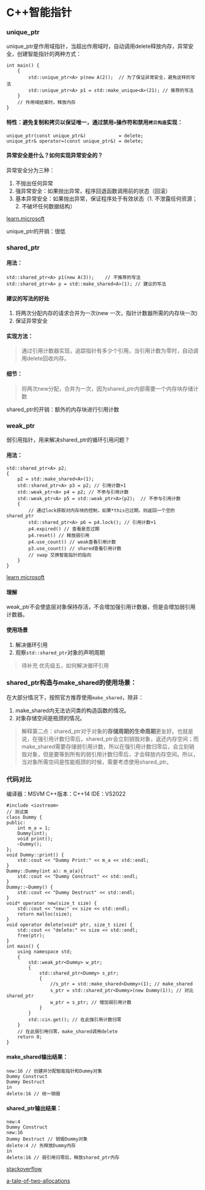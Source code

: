 # C++智能指针

### unique_ptr 

unique_ptr是作用域指针，当超出作用域时，自动调用delete释放内存，异常安全，创建智能指针的两种方式：
```
int main() {
    {    
        std::unique_ptr<A> p(new A(2));  // 为了保证异常安全，避免这样的写法
        std::unique_ptr<A> p1 = std::make_unique<A>(21); // 推荐的写法
    }
    // 作用域结束时，释放内存
}
```

#### 特性：避免复制和拷贝以保证唯一，通过禁用``=``操作符和禁用``拷贝构造``实现：
```
unique_ptr(const unique_ptr&)            = delete;
unique_ptr& operator=(const unique_ptr&) = delete;
```

#### 异常安全是什么？如何实现异常安全的？

异常安全分为三种：
1. 不抛出任何异常
2. 强异常安全：如果抛出异常，程序回退函数调用前的状态（回滚）
3. 基本异常安全：如果抛出异常，保证程序处于有效状态（1. 不泄露任何资源；2. 不破坏任何数据结构）


[learn.microsoft](https://learn.microsoft.com/en-us/cpp/cpp/how-to-design-for-exception-safety?view=msvc-170)

unique_ptr的开销：很低

### shared_ptr 

#### 用法：
```
std::shared_ptr<A> p1(new A(3));    // 不推荐的写法
std::shared_ptr<A> p = std::make_shared<A>(1); // 建议的写法

```

#### 建议的写法的好处
1. 将两次分配内存的请求合并为一次(new 一次，指针计数器所需的内存块一次)
2. 保证异常安全

#### 实现方法：
> 通过引用计数器实现，追踪指针有多少个引用，当引用计数为零时，自动调用delete回收内存。

#### 细节：
> 将两次new分配，合并为一次，因为shared_ptr内部需要一个内存块存储计数

shared_ptr的开销：额外的内存块进行引用计数

### weak_ptr

弱引用指针，用来解决shared_ptr的循环引用问题？


#### 用法：
```
std::shared_ptr<A> p2;
{
	p2 = std::make_shared<A>(1);
	std::shared_ptr<A> p3 = p2; // 引用计数+1
	std::weak_ptr<A> p4 = p2; // 不参与引用计数
    std::weak_ptr<A> p5 = std::weak_ptr<A>(p2);  // 不参与引用计数
    {
        // 通过lock获取对内存块的控制，如果*this已过期，则返回一个空的shared_ptr
        std::shared_ptr<A> p6 = p4.lock(); // 引用计数+1
        p4.expired() // 查看是否过期
        p4.reset() // 释放弱引用
        p4.use_count() // weak查看引用计数
        p3.use_count() // shared查看引用计数
        // swap 交换智能指针的指向
    }
}
```

[learn microsoft](https://learn.microsoft.com/zh-cn/cpp/standard-library/weak-ptr-class?view=msvc-170#lock)

#### 理解

weak_ptr不会使底层对象保持存活，不会增加强引用计数器，但是会增加弱引用计数器。

#### 使用场景
1. 解决循环引用
2. 观察``std::shared_ptr``对象的声明周期

> 待补充 优先级五，如何解决循环引用


### shared_ptr构造与make_shared的使用场景：

在大部分情况下，按照官方推荐使用``make_shared``，除非：
1. make_shared内无法访问类的构造函数的情况。
2. 对象存储空间是瓶颈的情况。

> 解释第二点：shared_ptr对于对象的**存储周期的生命周期**更友好。也就是说，在强引用计数归零后，shared_ptr会立刻销毁对象，返还内存空间；而make_shared需要存储弱引用计数，所以在强引用计数归零后，会立刻销毁对象，但是要等到所有的弱引用计数归零后，才会释放内存空间。所以，当对象所需空间是性能瓶颈的时候，需要考虑使用shared_ptr。

### 代码对比
编译器：MSVM
C++版本：C++14
IDE：VS2022
```
#include <iostream>
// 测试类
class Dummy {
public:
	int m_a = 1;
	Dummy(int);
	void print();
	~Dummy();
};
void Dummy::print() {
	std::cout << "Dummy Print:" << m_a << std::endl;
}
Dummy::Dummy(int a): m_a(a){
	std::cout << "Dummy Construct" << std::endl;
}
Dummy::~Dummy() {
	std::cout << "Dummy Destruct" << std::endl;
}
void* operator new(size_t size) {
	std::cout << "new:" << size << std::endl;
	return malloc(size);
}
void operator delete(void* ptr, size_t size) {
	std::cout << "delete:" << size << std::endl;
	free(ptr);
}
int main() {
	using namespace std; 
    {
        std::weak_ptr<Dummy> w_ptr;
        {
            std::shared_ptr<Dummy> s_ptr;
            {
                //s_ptr = std::make_shared<Dummy>(1); // make_shared
                s_ptr = std::shared_ptr<Dummy>(new Dummy(1)); // 对比shared_ptr
                w_ptr = s_ptr; // 增加弱引用计数
            }
        }
        std::cin.get(); // 在此强引用计数归零
    }
    // 在此弱引用归零，make_shared调用delete
	return 0;
} 
```
#### make_shared输出结果：
```
new:16 // 创建并分配智能指针和Dummy对象
Dummy Construct
Dummy Destruct
in
delete:16 // 统一销毁
```
#### shared_ptr输出结果：
```
new:4
Dummy Construct
new:16
Dummy Destruct // 销毁Dummy对象
delete:4 // 先释放Dummy内存
in
delete:16 // 弱引用归零后，释放shared_ptr内存
```


[stackoverflow](https://stackoverflow.com/questions/75250585/why-make-shared-call-the-destructor-even-if-there-are-still-weak-pointer)

[a-tale-of-two-allocations](https://medium.com/pranayaggarwal25/a-tale-of-two-allocations-f61aa0bf71fc)